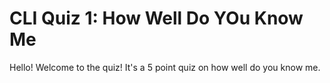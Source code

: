 # CLI Quiz 1: How Well Do YOu Know Me

Hello! Welcome to the quiz!
It's a 5 point quiz on how well do you know me.